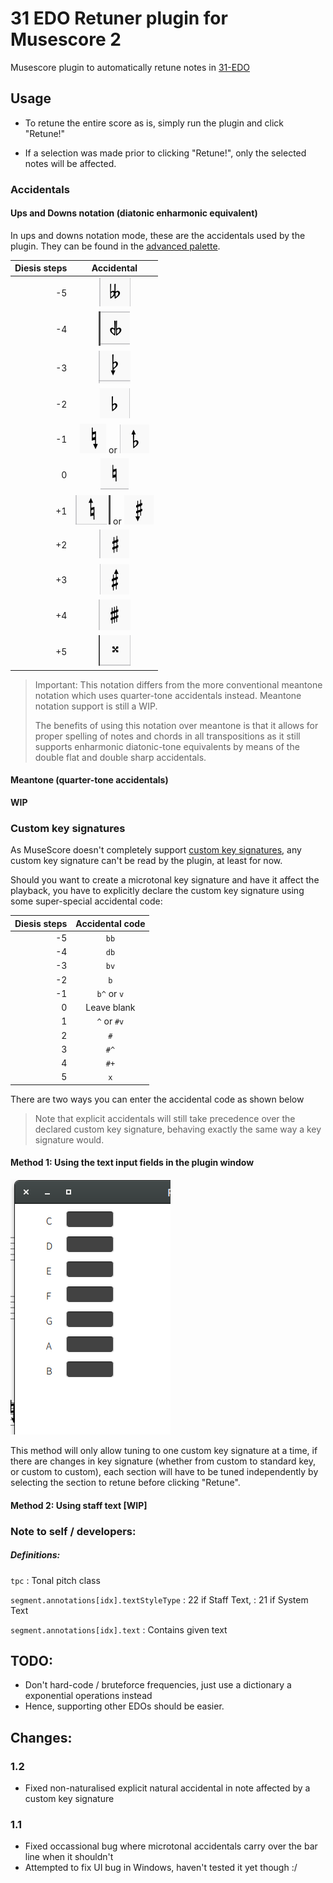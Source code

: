 # 31 EDO Retuner plugin for Musescore 2

Musescore plugin to automatically retune notes in [31-EDO](https://en.wikipedia.org/wiki/31_equal_temperament)

## Usage

- To retune the entire score as is, simply run the plugin and click "Retune!"

- If a selection was made prior to clicking "Retune!", only the selected
notes will be affected.

### Accidentals

#### Ups and Downs notation (diatonic enharmonic equivalent)

In ups and downs notation mode, these are the accidentals used by the
plugin. They can be found in the [advanced palette](https://musescore.org/en/handbook/palettes-and-workspaces#workspaces).

| Diesis steps | Accidental |
| ---: | :-----:|
| -5  | ![Double flat](images/bb.png) |
| -4  | ![Sesqui flat](images/db.png)  |
| -3  | ![Flat down](images/bd.png)  |
| -2  | ![Flat](images/b.png)  |
| -1  | ![Down](images/d.png) or ![Flat up](images/bu.png) |
| 0   | ![Natural](images/n.png) |
| +1  | ![Up](images/u.png) or ![Sharp down](images/sd.png) |
| +2  | ![Sharp](images/s.png)  |
| +3  | ![Sharp up](images/su.png) |
| +4  | ![Sesqui sharp](images/ss.png)  |
| +5  | ![Double sharp](images/x.png)  |

> Important: This notation differs from the more conventional meantone notation
> which uses quarter-tone accidentals instead. Meantone notation support is still a WIP.
>
> The benefits of using this notation over meantone is that it allows for proper
> spelling of notes and chords in all transpositions as it still supports enharmonic diatonic-tone equivalents
> by means of the double flat and double sharp accidentals.

#### Meantone (quarter-tone accidentals)

**WIP**

### Custom key signatures

As MuseScore doesn't completely support
[custom key signatures](https://musescore.org/en/handbook/key-signatures#custom-key-signatures),
any custom key signature can't be read by the plugin, at least for now.

Should you want to create a microtonal key signature and have it affect the
playback, you have to explicitly declare the custom key signature using some
super-special accidental code:

| Diesis steps | Accidental code |
| ----: | :----: |
| -5   | `bb` |
| -4   | `db`  |
| -3   | `bv`  |
| -2   | `b`  |
| -1   | `b^` or `v`|
| 0  | Leave blank  |
| 1   | `^` or `#v` |
| 2  | `#`  |
| 3   | `#^`  |
| 4  | `#+`  |
| 5   |  `x` |


There are two ways you can enter the accidental code as shown below

> Note that explicit accidentals will still take precedence over the
> declared custom key signature, behaving exactly the same way a key signature
> would.

#### Method 1: Using the text input fields in the plugin window

![customkeysig](images/2018/06/customkeysig.png)

This method will only allow tuning to one custom key signature at a time,
if there are changes in key signature (whether from custom to standard key, or
custom to custom), each section will have to be tuned independently by selecting
the section to retune before clicking "Retune".

#### Method 2: Using staff text [WIP]





### Note to self / developers:

##### Definitions:

`tpc`
: Tonal pitch class

`segment.annotations[idx].textStyleType`
: 22 if Staff Text,
: 21 if System Text

`segment.annotations[idx].text`
: Contains given text

## TODO:

- Don't hard-code / bruteforce frequencies, just use a dictionary a exponential operations instead
- Hence, supporting other EDOs should be easier.

## Changes:

### 1.2

- Fixed non-naturalised explicit natural accidental in note affected by a custom key signature

### 1.1

- Fixed occassional bug where microtonal accidentals carry over the bar line when it shouldn't
- Attempted to fix UI bug in Windows, haven't tested it yet though :/
